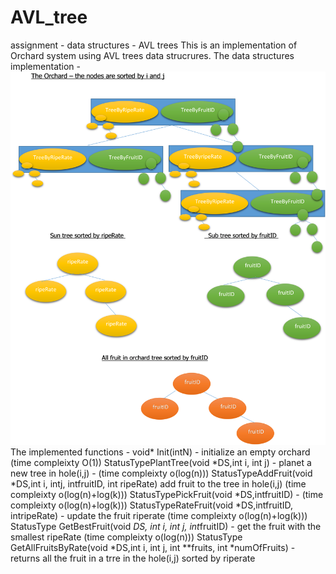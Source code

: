 # AVL_tree
assignment - data structures - AVL trees
This is an implementation of Orchard system using AVL trees data strucrures.
The data structures implementation -
![](DS_orchard.png)
The implemented functions -
  void*  Init(intN) - initialize an empty orchard  (time compleixty O(1))
  StatusTypePlantTree(void *DS,int i, int j) - planet a new tree in hole(i,j) - (time compleixty o(log(n)))
  StatusTypeAddFruit(void *DS,int i, intj, intfruitID, int ripeRate) add fruit to the tree in hole(i,j)  (time compleixty o(log(n)+log(k)))
  StatusTypePickFruit(void *DS,intfruitID) -  (time compleixty o(log(n)+log(k)))
  StatusTypeRateFruit(void *DS,intfruitID, intripeRate) - update the fruit riperate (time compleixty o(log(n)+log(k)))
  StatusType GetBestFruit(void *DS, int i, int j, int*fruitID) -  get the fruit with the smallest ripeRate (time compleixty o(log(n)))
  StatusType GetAllFruitsByRate(void *DS,int i, int j, int **fruits, int *numOfFruits) - returns all the fruit in a trre in the hole(i,j) sorted by riperate 
  
